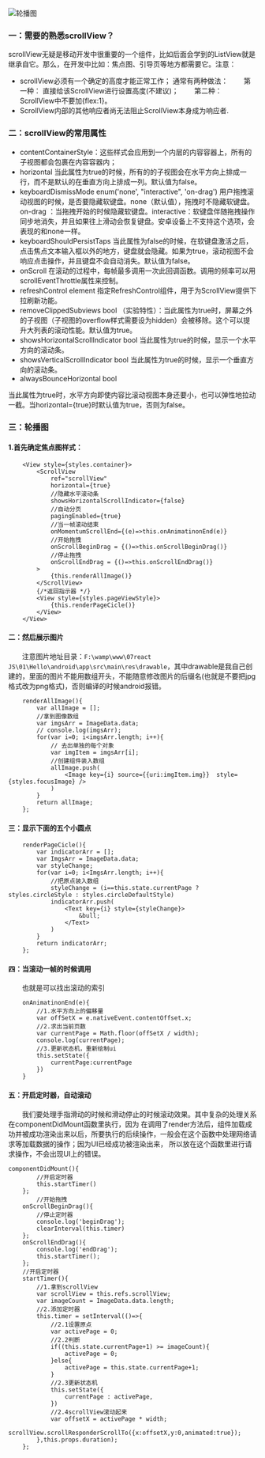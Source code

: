 ![轮播图](http://img.blog.csdn.net/20170801210958032?watermark/2/text/aHR0cDovL2Jsb2cuY3Nkbi5uZXQvZmx5aW5ncGlnMjAxNg==/font/5a6L5L2T/fontsize/400/fill/I0JBQkFCMA==/dissolve/70/gravity/SouthEast)
### 一：需要的熟悉scrollView？
scrollView无疑是移动开发中很重要的一个组件，比如后面会学到的ListView就是继承自它。那么，在开发中比如：焦点图、引导页等地方都需要它。注意：

- scrollView必须有一个确定的高度才能正常工作；
通常有两种做法：
&emsp;&emsp;第一种： 直接给该ScrollView进行设置高度(不建议)；
&emsp;&emsp;第二种： ScrollView中不要加{flex:1}。
- ScrollView内部的其他响应者尚无法阻止ScrollView本身成为响应者.
### 二：scrollView的常用属性

- contentContainerStyle：这些样式会应用到一个内层的内容容器上，所有的子视图都会包裹在内容容器内；
-  horizontal  当此属性为true的时候，所有的的子视图会在水平方向上排成一行，而不是默认的在垂直方向上排成一列。默认值为false。
- keyboardDismissMode enum('none', "interactive", 'on-drag') 
用户拖拽滚动视图的时候，是否要隐藏软键盘。none（默认值），拖拽时不隐藏软键盘。on-drag ：当拖拽开始的时候隐藏软键盘。interactive：软键盘伴随拖拽操作同步地消失，并且如果往上滑动会恢复键盘。安卓设备上不支持这个选项，会表现的和none一样。
- keyboardShouldPersistTaps 
当此属性为false的时候，在软键盘激活之后，点击焦点文本输入框以外的地方，键盘就会隐藏。如果为true，滚动视图不会响应点击操作，并且键盘不会自动消失。默认值为false。
- onScroll 在滚动的过程中，每帧最多调用一次此回调函数。调用的频率可以用scrollEventThrottle属性来控制。
- refreshControl element 
指定RefreshControl组件，用于为ScrollView提供下拉刷新功能。
- removeClippedSubviews bool 
（实验特性）：当此属性为true时，屏幕之外的子视图（子视图的overflow样式需要设为hidden）会被移除。这个可以提升大列表的滚动性能。默认值为true。
- showsHorizontalScrollIndicator bool 
当此属性为true的时候，显示一个水平方向的滚动条。
- showsVerticalScrollIndicator bool 
当此属性为true的时候，显示一个垂直方向的滚动条。
- alwaysBounceHorizontal bool 

当此属性为true时，水平方向即使内容比滚动视图本身还要小，也可以弹性地拉动一截。当horizontal={true}时默认值为true，否则为false。
### 三：轮播图
#### 1.首先确定焦点图样式：
```
    <View style={styles.container}>
        <ScrollView
            ref="scrollView"
            horizontal={true}
            //隐藏水平滚动条
            showsHorizontalScrollIndicator={false} 
            //自动分页
            pagingEnabled={true}
            //当一帧滚动结束
            onMomentumScrollEnd={(e)=>this.onAnimatinonEnd(e)}
            //开始拖拽 
            onScrollBeginDrag = {()=>this.onScrollBeginDrag()}
            //停止拖拽
            onScrollEndDrag = {()=>this.onScrollEndDrag()}
        > 
            {this.renderAllImage()}
        </ScrollView>  
        {/*返回指示器 */}
        <View style={styles.pageViewStyle}>
            {this.renderPageCicle()}
        </View>
    </View> 
```
#### 二：然后展示图片
&emsp;&emsp;注意图片地址目录：`F:\wamp\www\07react JS\01\Hello\android\app\src\main\res\drawable`，其中drawable是我自己创建的，里面的图片不能用数组开头，不能随意修改图片的后缀名(也就是不要把jpg格式改为png格式)，否则编译的时候android报错。
```
    renderAllImage(){
        var allImage = [];
        //拿到图像数组
        var imgsArr = ImageData.data; 
        // console.log(imgsArr);
        for(var i=0; i<imgsArr.length; i++){
            // 去出单独的每个对象
            var imgItem = imgsArr[i];
            //创建组件装入数组
            allImage.push(  
                <Image key={i} source={{uri:imgItem.img}}  style={styles.focusImage} />
            )
        }
        return allImage;
    };
```
#### 三：显示下面的五个小圆点
```
    renderPageCicle(){
        var indicatorArr = [];
        var ImgsArr = ImageData.data;
        var styleChange;
        for(var i=0; i<ImgsArr.length; i++){
            //把原点装入数组
            styleChange = (i==this.state.currentPage ? styles.circleStyle : styles.circleDefaultStyle)
            indicatorArr.push(
                <Text key={i} style={styleChange}>
                    &bull;
                </Text>
            )
        }
        return indicatorArr;
    };
```
#### 四：当滚动一帧的时候调用
&emsp;&emsp;也就是可以找出滚动的索引
```
    onAnimatinonEnd(e){
        //1.水平方向上的偏移量
        var offSetX = e.nativeEvent.contentOffset.x;
        //2.求出当前页数
        var currentPage = Math.floor(offSetX / width);
        console.log(currentPage);
        //3.更新状态机，重新绘制ui
        this.setState({
            currentPage:currentPage
        })
    }
```
#### 五：开启定时器，自动滚动
&emsp;&emsp;我们要处理手指滑动的时候和滑动停止的时候滚动效果。其中复杂的处理关系在componentDidMount函数里执行，因为 在调用了render方法后，组件加载成功并被成功渲染出来以后，所要执行的后续操作，一般会在这个函数中处理网络请求等加载数据的操作；因为UI已经成功被渲染出来， 所以放在这个函数里进行请求操作，不会出现UI上的错误。
```
componentDidMount(){
        //开启定时器
        this.startTimer()
    };
        //开始拖拽
    onScrollBeginDrag(){
        //停止定时器
        console.log('beginDrag');
        clearInterval(this.timer) 
    };
    onScrollEndDrag(){ 
        console.log('endDrag');
        this.startTimer();
    }; 
    //开启定时器
    startTimer(){
        //1.拿到scrollView 
        var scrollView = this.refs.scrollView;
        var imageCount = ImageData.data.length;
        //2.添加定时器
        this.timer = setInterval(()=>{
            //2.1设置原点
            var activePage = 0;
            //2.2判断
            if((this.state.currentPage+1) >= imageCount){
                activePage = 0;
            }else{
                activePage = this.state.currentPage+1;
            }
            //2.3更新状态机
            this.setState({ 
                currentPage : activePage,
            }) 
            //2.4scrollView滚动起来
            var offsetX = activePage * width;
            scrollView.scrollResponderScrollTo({x:offsetX,y:0,animated:true});
        },this.props.duration); 
    };
```
